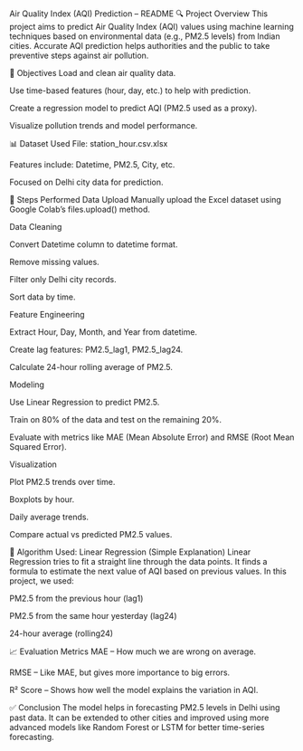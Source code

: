 Air Quality Index (AQI) Prediction – README
🔍 Project Overview
This project aims to predict Air Quality Index (AQI) values using machine learning techniques based on environmental data (e.g., PM2.5 levels) from Indian cities. Accurate AQI prediction helps authorities and the public to take preventive steps against air pollution.

🎯 Objectives
Load and clean air quality data.

Use time-based features (hour, day, etc.) to help with prediction.

Create a regression model to predict AQI (PM2.5 used as a proxy).

Visualize pollution trends and model performance.

📊 Dataset Used
File: station_hour.csv.xlsx

Features include: Datetime, PM2.5, City, etc.

Focused on Delhi city data for prediction.

🔧 Steps Performed
Data Upload
Manually upload the Excel dataset using Google Colab’s files.upload() method.

Data Cleaning

Convert Datetime column to datetime format.

Remove missing values.

Filter only Delhi city records.

Sort data by time.

Feature Engineering

Extract Hour, Day, Month, and Year from datetime.

Create lag features: PM2.5_lag1, PM2.5_lag24.

Calculate 24-hour rolling average of PM2.5.

Modeling

Use Linear Regression to predict PM2.5.

Train on 80% of the data and test on the remaining 20%.

Evaluate with metrics like MAE (Mean Absolute Error) and RMSE (Root Mean Squared Error).

Visualization

Plot PM2.5 trends over time.

Boxplots by hour.

Daily average trends.

Compare actual vs predicted PM2.5 values.

🧠 Algorithm Used: Linear Regression (Simple Explanation)
Linear Regression tries to fit a straight line through the data points. It finds a formula to estimate the next value of AQI based on previous values.
In this project, we used:

PM2.5 from the previous hour (lag1)

PM2.5 from the same hour yesterday (lag24)

24-hour average (rolling24)

📈 Evaluation Metrics
MAE – How much we are wrong on average.

RMSE – Like MAE, but gives more importance to big errors.

R² Score – Shows how well the model explains the variation in AQI.

✅ Conclusion
The model helps in forecasting PM2.5 levels in Delhi using past data. It can be extended to other cities and improved using more advanced models like Random Forest or LSTM for better time-series forecasting.
